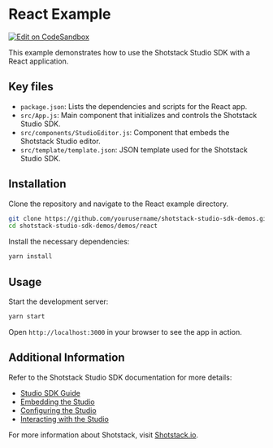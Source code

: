 # React Example

[![Edit on CodeSandbox](https://img.shields.io/badge/Edit_on-CodeSandbox-blue?logo=codesandbox)](https://codesandbox.io/p/sandbox/studio-sdk-46xjpj)

This example demonstrates how to use the Shotstack Studio SDK with a React application.

## Key files

- `package.json`: Lists the dependencies and scripts for the React app.
- `src/App.js`: Main component that initializes and controls the Shotstack Studio SDK.
- `src/components/StudioEditor.js`: Component that embeds the Shotstack Studio editor.
- `src/template/template.json`: JSON template used for the Shotstack Studio SDK.

## Installation

Clone the repository and navigate to the React example directory.

```bash
git clone https://github.com/yourusername/shotstack-studio-sdk-demos.git
cd shotstack-studio-sdk-demos/demos/react
```

Install the necessary dependencies:

```bash
yarn install
```

## Usage

Start the development server:

```bash
yarn start
```

Open `http://localhost:3000` in your browser to see the app in action.

## Additional Information

Refer to the Shotstack Studio SDK documentation for more details:

- [Studio SDK Guide](https://shotstack.io/docs/guide/studio-sdk/)
- [Embedding the Studio](https://shotstack.io/docs/guide/studio-sdk/embedding-the-studio/)
- [Configuring the Studio](https://shotstack.io/docs/guide/studio-sdk/configuring-the-studio/)
- [Interacting with the Studio](https://shotstack.io/docs/guide/studio-sdk/interacting-with-the-studio/)

For more information about Shotstack, visit [Shotstack.io](https://shotstack.io).
